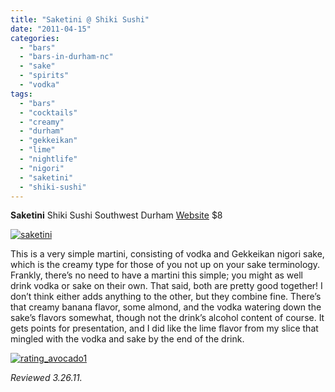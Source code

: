 ```yaml
---
title: "Saketini @ Shiki Sushi"
date: "2011-04-15"
categories: 
  - "bars"
  - "bars-in-durham-nc"
  - "sake"
  - "spirits"
  - "vodka"
tags: 
  - "bars"
  - "cocktails"
  - "creamy"
  - "durham"
  - "gekkeikan"
  - "lime"
  - "nightlife"
  - "nigori"
  - "saketini"
  - "shiki-sushi"
---
```


**Saketini** Shiki Sushi Southwest Durham [Website](http://www.shikisushionline.com/) $8

[![](http://s3.amazonaws.com/thegourmez-wpmedia/2011/04/saketini.jpg "saketini")](http://s3.amazonaws.com/thegourmez-wpmedia/2011/04/saketini.jpg)

This is a very simple martini, consisting of vodka and Gekkeikan nigori sake, which is the creamy type for those of you not up on your sake terminology. Frankly, there’s no need to have a martini this simple; you might as well drink vodka or sake on their own. That said, both are pretty good together! I don’t think either adds anything to the other, but they combine fine. There’s that creamy banana flavor, some almond, and the vodka watering down the sake’s flavors somewhat, though not the drink’s alcohol content of course. It gets points for presentation, and I did like the lime flavor from my slice that mingled with the vodka and sake by the end of the drink.

[![](http://s3.amazonaws.com/thegourmez-wpmedia/2009/02/rating_avocado1.gif "rating_avocado1")](http://s3.amazonaws.com/thegourmez-wpmedia/2009/02/rating_avocado1.gif)

_Reviewed 3.26.11._
